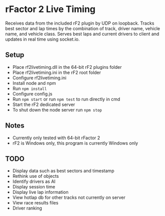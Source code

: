 # rFactor 2 Live Timing

Receives data from the included rF2 plugin by UDP on loopback.
Tracks best sector and lap times by the combination of track, driver name, vehicle name, and vehicle class.
Serves best laps and current drivers to client and updates in real time using socket.io. 

## Setup

* Place rf2livetiming.dll in the 64-bit rF2 plugins folder
* Place rf2livetiming.ini in the rF2 root folder
* Configure rf2livetiming.ini
* Install node and npm
* Run `npm install`
* Configure config.js
* Run `npm start` or run `npm test` to run directly in cmd
* Start the rF2 dedicated server
* To shut down the node server run `npm stop`

## Notes

* Currently only tested with 64-bit rFactor 2
* rF2 is Windows only, this program is currently Windows only

## TODO

* Display data such as best sectors and timestamp
* Rethink use of objects
* Identify drivers as AI
* Display session time
* Display live lap information
* View hotlap db for other tracks not currently on server
* View race results files
* Driver ranking